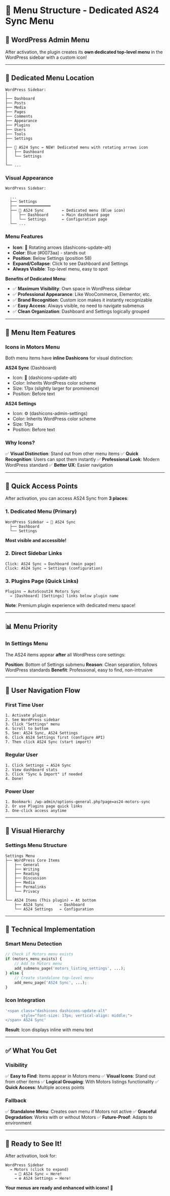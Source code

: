# 📍 Menu Structure - Dedicated AS24 Sync Menu

## 🎯 WordPress Admin Menu

After activation, the plugin creates its **own dedicated top-level menu** in the WordPress sidebar with a custom icon!

---

## 📍 **Dedicated Menu Location**

```
WordPress Sidebar:
│
├── Dashboard
├── Posts
├── Media
├── Pages
├── Comments
├── Appearance
├── Plugins
├── Users
├── Tools
├── Settings
│
├── 🔄 AS24 Sync ← NEW! Dedicated menu with rotating arrows icon
│   ├── Dashboard
│   └── Settings
│
└── ...
```

### Visual Appearance
```
WordPress Sidebar:

  ...
  ├── Settings
  ├── ══════════════
  ├── 🔄 AS24 Sync        ← Dedicated menu (Blue icon)
  │   ├── Dashboard      ← Main dashboard page
  │   └── Settings       ← Configuration page
  └── ...
```

### Menu Features
- **Icon**: 🔄 Rotating arrows (dashicons-update-alt)
- **Color**: Blue (#0073aa) - stands out
- **Position**: Below Settings (position 58)
- **Expand/Collapse**: Click to see Dashboard and Settings
- **Always Visible**: Top-level menu, easy to spot

**Benefits of Dedicated Menu**:
- ✅ **Maximum Visibility**: Own space in WordPress sidebar
- ✅ **Professional Appearance**: Like WooCommerce, Elementor, etc.
- ✅ **Brand Recognition**: Custom icon makes it instantly recognizable
- ✅ **Easy Access**: Always visible, no need to navigate submenus
- ✅ **Clean Organization**: Dashboard and Settings logically grouped

---

## 🎨 **Menu Item Features**

### Icons in Motors Menu
Both menu items have **inline Dashicons** for visual distinction:

**AS24 Sync** (Dashboard)
- Icon: 🔄 (dashicons-update-alt)
- Color: Inherits WordPress color scheme
- Size: 17px (slightly larger for prominence)
- Position: Before text

**AS24 Settings**
- Icon: ⚙️ (dashicons-admin-settings)  
- Color: Inherits WordPress color scheme
- Size: 17px
- Position: Before text

### Why Icons?
✅ **Visual Distinction**: Stand out from other menu items
✅ **Quick Recognition**: Users can spot them instantly
✅ **Professional Look**: Modern WordPress standard
✅ **Better UX**: Easier navigation

---

## 🔗 **Quick Access Points**

After activation, you can access AS24 Sync from **3 places**:

### 1. Dedicated Menu (Primary)
```
WordPress Sidebar → 🔄 AS24 Sync
  ├── Dashboard
  └── Settings
```
**Most visible and accessible!**

### 2. Direct Sidebar Links
```
Click: AS24 Sync → Dashboard (main page)
Click: AS24 Sync → Settings (configuration)
```

### 3. Plugins Page (Quick Links)
```
Plugins → AutoScout24 Motors Sync
  → [Dashboard] [Settings] links below plugin name
```

**Note**: Premium plugin experience with dedicated menu space!

---

## 📊 **Menu Priority**

### In Settings Menu
The AS24 items appear **after** all WordPress core settings:

**Position**: Bottom of Settings submenu
**Reason**: Clean separation, follows WordPress standards
**Benefit**: Professional, easy to find, non-intrusive

---

## 🎯 **User Navigation Flow**

### First Time User
```
1. Activate plugin
2. See WordPress sidebar
3. Click "Settings" menu
4. Scroll to bottom
5. See: AS24 Sync, AS24 Settings
6. Click AS24 Settings first (configure API)
7. Then click AS24 Sync (start import)
```

### Regular User
```
1. Click Settings → AS24 Sync
2. View dashboard stats
3. Click "Sync & Import" if needed
4. Done!
```

### Power User
```
1. Bookmark: /wp-admin/options-general.php?page=as24-motors-sync
2. Or use Plugins page quick links
3. One-click access anytime
```

---

## 🎨 **Visual Hierarchy**

### Settings Menu Structure
```
Settings Menu
├── WordPress Core Items
│   ├── General
│   ├── Writing
│   ├── Reading
│   ├── Discussion
│   ├── Media
│   ├── Permalinks
│   └── Privacy
│
└── AS24 Items (This plugin) ← At bottom
    ├── AS24 Sync       ← Dashboard
    └── AS24 Settings   ← Configuration
```

---

## 🔧 **Technical Implementation**

### Smart Menu Detection
```php
// Check if Motors menu exists
if (motors_menu_exists) {
    // Add to Motors menu
    add_submenu_page('motors_listing_settings', ...);
} else {
    // Create standalone top-level menu
    add_menu_page('AS24 Sync', ...);
}
```

### Icon Integration
```php
'<span class="dashicons dashicons-update-alt" 
       style="font-size: 17px; vertical-align: middle;">
</span> AS24 Sync'
```

**Result**: Icon displays inline with menu text

---

## ✅ **What You Get**

### Visibility
✅ **Easy to Find**: Items appear in Motors menu
✅ **Visual Icons**: Stand out from other items
✅ **Logical Grouping**: With Motors listings functionality
✅ **Quick Access**: Multiple access points

### Fallback
✅ **Standalone Menu**: Creates own menu if Motors not active
✅ **Graceful Degradation**: Works with or without Motors
✅ **Future-Proof**: Adapts to environment

---

## 🎊 **Ready to See It!**

After activation, look for:

```
WordPress Sidebar
  → Motors (click to expand)
    → 🔄 AS24 Sync ← Here!
    → ⚙️ AS24 Settings ← Here!
```

**Your menus are ready and enhanced with icons!** 🎨

